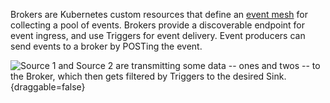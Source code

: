 <!-- Snippet used in the following topics:
- docs/eventing/broker/README.md
-->

Brokers are Kubernetes custom resources that define an [event mesh](/docs/eventing/event-mesh) for collecting a pool of events. Brokers provide a discoverable endpoint for event ingress, and use Triggers for event delivery. Event producers can send events to a broker by POSTing the event.

![Source 1 and Source 2 are transmitting some data -- ones and twos -- to the Broker, which then gets filtered by Triggers to the desired Sink.](https://user-images.githubusercontent.com/16281246/116248768-1fe56080-a73a-11eb-9a85-8bdccb82d16c.png){draggable=false}
